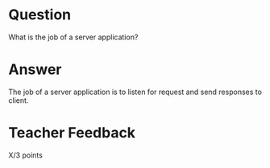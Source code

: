 # Question

What is the job of a server application?

# Answer
The job of a server application is to listen for request and send responses to client. 
# Teacher Feedback

X/3 points